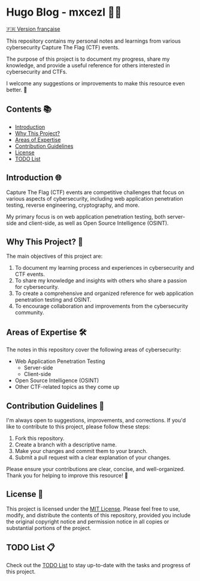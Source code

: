 # Hugo Blog - mxcezl 🚀🔐

[🇫🇷 Version française](README-FR.md)

This repository contains my personal notes and learnings from various cybersecurity Capture The Flag (CTF) events.

The purpose of this project is to document my progress, share my knowledge, and provide a useful reference for others interested in cybersecurity and CTFs.

I welcome any suggestions or improvements to make this resource even better. 🙌

## Contents 📚

- [Introduction](#introduction)
- [Why This Project?](#why-this-project)
- [Areas of Expertise](#areas-of-expertise)
- [Contribution Guidelines](#contribution-guidelines)
- [License](#license)
- [TODO List](#todo-list)

## Introduction 🌐

Capture The Flag (CTF) events are competitive challenges that focus on various aspects of cybersecurity, including web application penetration testing, reverse engineering, cryptography, and more.

My primary focus is on web application penetration testing, both server-side and client-side, as well as Open Source Intelligence (OSINT).

## Why This Project? 🎯

The main objectives of this project are:

1. To document my learning process and experiences in cybersecurity and CTF events.
2. To share my knowledge and insights with others who share a passion for cybersecurity.
3. To create a comprehensive and organized reference for web application penetration testing and OSINT.
4. To encourage collaboration and improvements from the cybersecurity community.

## Areas of Expertise 🛠️

The notes in this repository cover the following areas of cybersecurity:

- Web Application Penetration Testing
  - Server-side
  - Client-side
- Open Source Intelligence (OSINT)
- Other CTF-related topics as they come up

## Contribution Guidelines 🤝

I'm always open to suggestions, improvements, and corrections. If you'd like to contribute to this project, please follow these steps:

1. Fork this repository.
2. Create a branch with a descriptive name.
3. Make your changes and commit them to your branch.
4. Submit a pull request with a clear explanation of your changes.

Please ensure your contributions are clear, concise, and well-organized. Thank you for helping to improve this resource! 🎉

## License 📄

This project is licensed under the [MIT License](LICENSE). Please feel free to use, modify, and distribute the contents of this repository, provided you include the original copyright notice and permission notice in all copies or substantial portions of the project.

## TODO List 📋

Check out the [TODO List](TODO.md) to stay up-to-date with the tasks and progress of this project.
